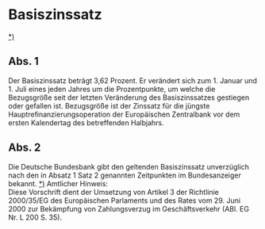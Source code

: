 # Basiszinssatz

[\*)](#BJNR001950896BJNE024003377) 

## Abs. 1

 Der Basiszinssatz beträgt 3,62 Prozent. Er verändert sich zum 1. Januar und 1. Juli eines jeden Jahres um die Prozentpunkte, um welche die Bezugsgröße seit der letzten Veränderung des Basiszinssatzes gestiegen oder gefallen ist. Bezugsgröße ist der Zinssatz für die jüngste Hauptrefinanzierungsoperation der Europäischen Zentralbank vor dem ersten Kalendertag des betreffenden Halbjahrs.

## Abs. 2

 Die Deutsche Bundesbank gibt den geltenden Basiszinssatz unverzüglich nach den in Absatz 1 Satz 2 genannten Zeitpunkten im Bundesanzeiger bekannt. [\*)](#FnR.BJNR001950896BJNE024003377) 
Amtlicher Hinweis:  
Diese Vorschrift dient der Umsetzung von Artikel 3 der Richtlinie 2000/35/EG des Europäischen Parlaments und des Rates vom 29. Juni 2000 zur Bekämpfung von Zahlungsverzug im Geschäftsverkehr (ABl. EG Nr. L 200 S. 35).
 

